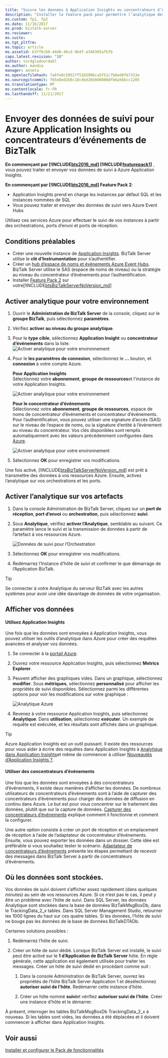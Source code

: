 ```yaml
---
title: "Suivre les données à Application Insights ou concentrateurs d’événements | Documents Microsoft"
description: "Installer le feature pack pour permettre l’analytique des données suivies avec Azure Application Insights ou Azure Event Hubs dans BizTalk Server"
ms.custom: fp1, fp2
ms.date: 11/16/2017
ms.prod: biztalk-server
ms.reviewer: 
ms.suite: 
ms.tgt_pltfrm: 
ms.topic: article
ms.assetid: b3ff6cb9-44d0-46cd-9b4f-a346365afb7b
caps.latest.revision: "10"
author: tordgladnordahl
ms.author: mandia
manager: anneta
ms.openlocfilehash: 7a6fe0c50527f51b599bca5f51c7b8ed8fb7313e
ms.sourcegitcommit: f65e8ed2b8c18cded26b9d60868fb6a56bcc1205
ms.translationtype: MT
ms.contentlocale: fr-FR
ms.lasthandoff: 11/21/2017
---
```

# <a name="send-biztalk-tracking-data-to-azure-application-insights-or-event-hubs"></a>Envoyer des données de suivi pour Azure Application Insights ou concentrateurs d’événements de BizTalk

**En commençant par [!INCLUDE[bts2016_md](../includes/bts2016-md.md)] [!INCLUDE[featurepack1](../includes/featurepack1.md)]** , vous pouvez traiter et envoyer vos données de suivi à Azure Application Insights. 
          
**En commençant par [!INCLUDE[bts2016_md](../includes/bts2016-md.md)] Feature Pack 2**:

* Application Insights prend en charge les instances par défaut SQL et les instances nommées de SQL
* Vous pouvez traiter et envoyer des données de suivi vers Azure Event Hubs

Utilisez ces services Azure pour effectuer le suivi de vos instances à partir des orchestrations, ports d’envoi et ports de réception.

## <a name="prerequisites"></a>Conditions préalables
* Créer une nouvelle instance de [Application Insights](https://docs.microsoft.com/azure/application-insights/app-insights-create-new-resource). BizTalk Server utilise le **clé d’Instrumentation** pour s’authentifier.
* Créer un [hub d’espace de noms et événements Azure Event Hubs](https://docs.microsoft.com/azure/event-hubs/event-hubs-create). BizTalk Server utilise le SAS (espace de noms de niveau) ou la stratégie au niveau du concentrateur d’événements pour l’authentification.
* Installer [Feature Pack 2](https://aka.ms/bts2016fp2) sur votre[!INCLUDE[btsBizTalkServerNoVersion_md](../includes/btsbiztalkservernoversion-md.md)]

## <a name="enable-analytics-for-your-environment"></a>Activer analytique pour votre environnement

1. Ouvrir le **Administration de BizTalk Server** de la console, cliquez sur le **groupe BizTalk**, puis sélectionnez **paramètres**. 
2. Vérifiez **activer au niveau du groupe analytique**.
3. Pour le **type cible**, sélectionnez **Application Insight** ou **concentrateur d’événements** dans la liste.
    ![Activer analytique pour votre environnement](../core/media/environmentsettingapplicationinishgt.PNG)

4. Pour le **les paramètres de connexion**, sélectionnez le **...**  bouton, et **connexion** à votre compte Azure.  

    **Pour Application Insights**  
    Sélectionnez votre **abonnement**, **groupe de ressources**et l’instance de votre Application Insights.

    ![Activer analytique pour votre environnement](../core/media/analytics-group-application-insights.png)

    **Pour le concentrateur d’événements**  
    Sélectionnez votre **abonnement**, **groupe de ressources**, espace de noms de concentrateur d’événements et concentrateur d’événements. Pour l’authentification, vous pouvez utiliser une signature d’accès (SAS) sur le niveau de l’espace de noms, ou la signature d’entité à l’événement au niveau du concentrateur. Vos clés disponibles sont remplis automatiquement avec les valeurs précédemment configurées dans [Azure](https://portal.azure.com).

    ![Activer analytique pour votre environnement](../core/media/send-tracking-data-to-azure.png)

5. Sélectionnez **OK** pour enregistrer vos modifications. 

Une fois activé, [!INCLUDE[btsBizTalkServerNoVersion_md](../includes/btsbiztalkservernoversion-md.md)] est prêt à transmettre des données à vos ressources Azure. Ensuite, activez l’analytique sur vos orchestrations et les ports. 

## <a name="enable-analytics-on-your-artifacts"></a>Activer l’analytique sur vos artefacts

1. Dans la console Administration de BizTalk Server, cliquez sur un **port de réception**, **port d’envoi** ou **orchestration**, puis sélectionnez **suivi**.
2. Sous **Analytique**, vérifiez **activer l’Analytique**, semblable au suivant. Ce paramètre lance le suivi et la transmission de données à partir de l’artefact à vos ressources Azure.
    
    ![Données de suivi pour l’Orchestration](../core/media/orchestrationsettingsapplicationinsight.PNG)

3. Sélectionnez **OK** pour enregistrer vos modifications.
4. Redémarrez l’Instance d’hôte de suivi et confirmer le que démarrage de l’Application BizTalk.

> [!TIP]
> Se connecter à votre Analytique du serveur BizTalk avec les autres systèmes pour avoir une idée davantage de données de votre organisation.

## <a name="view-your-data"></a>Afficher vos données

#### <a name="use-application-insights"></a>Utilisez Application Insights
Une fois que les données sont envoyées à Application Insights, vous pouvez utiliser les outils d’analytique dans Azure pour créer des requêtes avancées et analyser vos données.

1. Se connecter à la [portail Azure](https://portal.azure.com).
2. Ouvrez votre ressource Application Insights, puis sélectionnez **Metrics Explorer**.
3. Peuvent afficher des graphiques vides. Dans un graphique, sélectionnez **modifier**. Sous **métriques**, sélectionnez **personnalisé** pour afficher les propriétés de suivi disponibles. Sélectionnez parmi les différentes options pour voir les modifications sur votre graphique : 

    ![Analytique Azure](../core/media/azure-stream-metrics-custom.png)

4. Revenez à votre ressource Application Insights, puis sélectionnez **Analytique**. Dans **utilisation**, sélectionnez **exécuter**. Un exemple de requête est exécutée, et les résultats sont affichés dans un graphique.  

> [!TIP]
> Azure Application Insights est un outil puissant. Il existe des ressources pour vous aider à écrire des requêtes dans Application Insights à [Analytique dans Application Insights](https://docs.microsoft.com/azure/application-insights/app-insights-analytics)et même de commencer à utiliser [Nouveautés d’Application Insights ?](https://docs.microsoft.com/en-us/azure/application-insights/app-insights-overview).

#### <a name="use-event-hubs"></a>Utiliser des concentrateurs d’événements
Une fois que les données sont envoyées à des concentrateurs d’événements, il existe deux manières d’afficher les données. De nombreux utilisateurs de concentrateurs d’événements sont à l’aide de capturer des concentrateurs d’événements pour charger des données de diffusion en continu dans Azure. Le but est pour vous concentrer sur le traitement des données, plutôt que sur la capture de données. [Capturer des concentrateurs d’événements](https://docs.microsoft.com/azure/event-hubs/event-hubs-capture-overview) explique comment il fonctionne et comment la configurer.

Une autre option consiste à créer un port de réception et un emplacement de réception à l’aide de l’adaptateur de concentrateur d’événements. Ensuite, vous pouvez exporter les données dans un dossier. Cette idée est préférable si vous souhaitez tester le scénario. [Adaptateur de concentrateurs d’événements](event-hubs-adapter.md) présente les étapes permettant de recevoir des messages dans BizTalk Server à partir de concentrateurs d’événements.

## <a name="where-the-data-is-stored"></a>Où les données sont stockées.

Vos données de suivi doivent s’afficher assez rapidement (dans quelques minutes) au sein de vos ressources Azure. Si ce n’est pas le cas, il peut y être un problème avec l’hôte de suivi. Dans SQL Server, les données Analytique sont stockées dans la base de données BizTalkMsgBoxDb, dans le TrackingData_2_*x* tables. Dans SQL Server Management Studio, retourner les 1000 lignes du haut sur ces quatre tables. Si les données, l’hôte de suivi ne bouge pas les données de la base de données BizTalkDTADb. 

Certaines solutions possibles :

1. Redémarrez l’hôte de suivi.
2. Créer un hôte de suivi dédié. Lorsque BizTalk Server est installé, le suivi peut être activé sur le **1 d’Application de BizTalk Server** hôte. En règle générale, cette application est également utilisée pour traiter les messages. Créer un hôte de suivi dédié en procédant comme suit : 

    1. Dans la console Administration de BizTalk Server, ouvrez les propriétés de l’hôte BizTalk Server Application 1 et désélectionnez **autoriser suivi de l’hôte**. Redémarrer cette instance d’hôte.

    2. Créer un hôte nommé **suivi**et vérifiez **autoriser suivi de l’hôte**. Créer une instance d’hôte et le démarrer.

À présent, interroger les tables BizTalkMsgBoxDb TrackingData_2_x à nouveau. Si les tables sont vides, les données a été déplacées et il doivent commencer à afficher dans Application Insights.
    
## <a name="see-also"></a>Voir aussi
 [Installer et configurer le Pack de fonctionnalités](../core/configure-the-feature-pack.md)